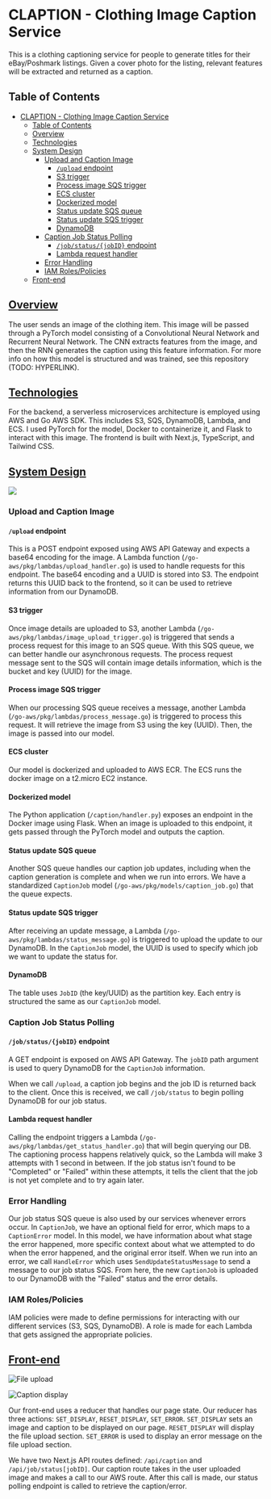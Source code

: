 # CLAPTION - Clothing Image Caption Service

This is a clothing captioning service for people to generate titles for their eBay/Poshmark listings. Given a cover photo for the listing, relevant features will be extracted and returned as a caption.

## Table of Contents

- [CLAPTION - Clothing Image Caption Service](#claption---clothing-image-caption-service)
  - [Table of Contents](#table-of-contents)
  - [Overview](#overview)
  - [Technologies](#technologies)
  - [System Design](#system-design)
    - [Upload and Caption Image](#upload-and-caption-image)
      - [`/upload` endpoint](#upload-endpoint)
      - [S3 trigger](#s3-trigger)
      - [Process image SQS trigger](#process-image-sqs-trigger)
      - [ECS cluster](#ecs-cluster)
      - [Dockerized model](#dockerized-model)
      - [Status update SQS queue](#status-update-sqs-queue)
      - [Status update SQS trigger](#status-update-sqs-trigger)
      - [DynamoDB](#dynamodb)
    - [Caption Job Status Polling](#caption-job-status-polling)
      - [`/job/status/{jobID}` endpoint](#jobstatusjobid-endpoint)
      - [Lambda request handler](#lambda-request-handler)
    - [Error Handling](#error-handling)
    - [IAM Roles/Policies](#iam-rolespolicies)
  - [Front-end](#front-end)

## [Overview](#overview)

The user sends an image of the clothing item. This image will be passed through a PyTorch model consisting of a Convolutional Neural Network and Recurrent Neural Network. The CNN extracts features from the image, and then the RNN generates the caption using this feature information. For more info on how this model is structured and was trained, see this repository (TODO: HYPERLINK).

## [Technologies](#technologies)

For the backend, a serverless microservices architecture is employed using AWS and Go AWS SDK. This includes S3, SQS, DynamoDB, Lambda, and ECS. I used PyTorch for the model, Docker to containerize it, and Flask to interact with this image. The frontend is built with Next.js, TypeScript, and Tailwind CSS.

## [System Design](#system-design)

![](public/CaptionServiceDiagram.png)

### Upload and Caption Image

#### `/upload` endpoint

This is a POST endpoint exposed using AWS API Gateway and expects a base64 encoding for the image. A Lambda function (`/go-aws/pkg/lambdas/upload_handler.go`) is used to handle requests for this endpoint. The base64 encoding and a UUID is stored into S3. The endpoint returns this UUID back to the frontend, so it can be used to retrieve information from our DynamoDB.

#### S3 trigger

Once image details are uploaded to S3, another Lambda (`/go-aws/pkg/lambdas/image_upload_trigger.go`) is triggered that sends a process request for this image to an SQS queue. With this SQS queue, we can better handle our asynchronous requests. The process request message sent to the SQS will contain image details information, which is the bucket and key (UUID) for the image.

#### Process image SQS trigger

When our processing SQS queue receives a message, another Lambda (`/go-aws/pkg/lambdas/process_message.go`) is triggered to process this request. It will retrieve the image from S3 using the key (UUID). Then, the image is passed into our model.

#### ECS cluster

Our model is dockerized and uploaded to AWS ECR. The ECS runs the docker image on a t2.micro EC2 instance.

#### Dockerized model

The Python application (`/caption/handler.py`) exposes an endpoint in the Docker image using Flask. When an image is uploaded to this endpoint, it gets passed through the PyTorch model and outputs the caption.

#### Status update SQS queue

Another SQS queue handles our caption job updates, including when the caption generation is complete and when we run into errors. We have a standardized `CaptionJob` model (`/go-aws/pkg/models/caption_job.go`) that the queue expects.

#### Status update SQS trigger

After receiving an update message, a Lambda (`/go-aws/pkg/lambdas/status_message.go`) is triggered to upload the update to our DynamoDB. In the `CaptionJob` model, the UUID is used to specify which job we want to update the status for.

#### DynamoDB

The table uses `JobID` (the key/UUID) as the partition key. Each entry is structured the same as our `CaptionJob` model.

### Caption Job Status Polling


#### `/job/status/{jobID}` endpoint

A GET endpoint is exposed on AWS API Gateway. The `jobID` path argument is used to query DynamoDB for the `CaptionJob` information. 

When we call `/upload`, a caption job begins and the job ID is returned back to the client. Once this is received, we call `/job/status` to begin polling DynamoDB for our job status.

#### Lambda request handler

Calling the endpoint triggers a Lambda (`/go-aws/pkg/lambdas/get_status_handler.go`) that will begin querying our DB. The captioning process happens relatively quick, so the Lambda will make 3 attempts with 1 second in between. If the job status isn't found to be "Completed" or "Failed" within these attempts, it tells the client that the job is not yet complete and to try again later.

### Error Handling

Our job status SQS queue is also used by our services whenever errors occur. In `CaptionJob`, we have an optional field for error, which maps to a `CaptionError` model. In this model, we have information about what stage the error happened, more specific context about what we attempted to do when the error happened, and the original error itself. When we run into an error, we call `HandleError` which uses `SendUpdateStatusMessage` to send a message to our job status SQS. From here, the new `CaptionJob` is uploaded to our DynamoDB with the "Failed" status and the error details.


### IAM Roles/Policies

IAM policies were made to define permissions for interacting with our different services (S3, SQS, DynamoDB). A role is made for each Lambda that gets assigned the appropriate policies.

## [Front-end](#front-end)

![File upload](./nextjs/src/assets/claption_file_drag.png)

![Caption display](./nextjs/src/assets/claption_display_example.png)

Our front-end uses a reducer that handles our page state. Our reducer has three actions: `SET_DISPLAY`, `RESET_DISPLAY`, `SET_ERROR`. `SET_DISPLAY` sets an image and caption to be displayed on our page. `RESET_DISPLAY` will display the file upload section. `SET_ERROR` is used to display an error message on the file upload section.

We have two Next.js API routes defined: `/api/caption` and `/api/job/status[jobID]`. Our caption route takes in the user uploaded image and makes a call to our AWS route. After this call is made, our status polling endpoint is called to retrieve the caption/error.


